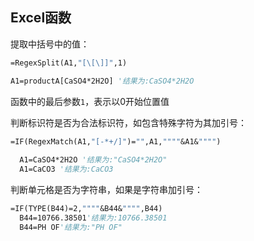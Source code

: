 ## Excel函数

提取中括号中的值：

```vb
=RegexSplit(A1,"[\[\]]",1)

A1=productA[CaSO4*2H2O] '结果为:CaSO4*2H2O
```

函数中的最后参数`1`，表示以0开始位置值



判断标识符是否为合法标识符，如包含特殊字符为其加引号：

```vb
=IF(RegexMatch(A1,"[-*+/]")="",A1,""""&A1&"""")
  
  A1=CaSO4*2H2O '结果为:"CaSO4*2H2O"
  A1=CaCO3 '结果为:CaCO3
```



判断单元格是否为字符串，如果是字符串加引号：

```vb
=IF(TYPE(B44)=2,""""&B44&"""",B44)
  B44=10766.38501'结果为:10766.38501
  B44=PH OF'结果为:"PH OF"
```

